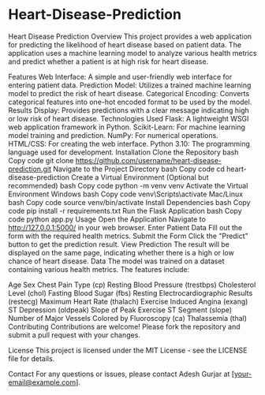 # Heart-Disease-Prediction
Heart Disease Prediction
Overview
This project provides a web application for predicting the likelihood of heart disease based on patient data. The application uses a machine learning model to analyze various health metrics and predict whether a patient is at high risk for heart disease.

Features
Web Interface: A simple and user-friendly web interface for entering patient data.
Prediction Model: Utilizes a trained machine learning model to predict the risk of heart disease.
Categorical Encoding: Converts categorical features into one-hot encoded format to be used by the model.
Results Display: Provides predictions with a clear message indicating high or low risk of heart disease.
Technologies Used
Flask: A lightweight WSGI web application framework in Python.
Scikit-Learn: For machine learning model training and prediction.
NumPy: For numerical operations.
HTML/CSS: For creating the web interface.
Python 3.10: The programming language used for development.
Installation
Clone the Repository
bash
Copy code
git clone https://github.com/username/heart-disease-prediction.git
Navigate to the Project Directory
bash
Copy code
cd heart-disease-prediction
Create a Virtual Environment (Optional but recommended)
bash
Copy code
python -m venv venv
Activate the Virtual Environment
Windows
bash
Copy code
venv\Scripts\activate
Mac/Linux
bash
Copy code
source venv/bin/activate
Install Dependencies
bash
Copy code
pip install -r requirements.txt
Run the Flask Application
bash
Copy code
python app.py
Usage
Open the Application Navigate to http://127.0.0.1:5000/ in your web browser.
Enter Patient Data Fill out the form with the required health metrics.
Submit the Form Click the "Predict" button to get the prediction result.
View Prediction The result will be displayed on the same page, indicating whether there is a high or low chance of heart disease.
Data
The model was trained on a dataset containing various health metrics. The features include:

Age
Sex
Chest Pain Type (cp)
Resting Blood Pressure (trestbps)
Cholesterol Level (chol)
Fasting Blood Sugar (fbs)
Resting Electrocardiographic Results (restecg)
Maximum Heart Rate (thalach)
Exercise Induced Angina (exang)
ST Depression (oldpeak)
Slope of Peak Exercise ST Segment (slope)
Number of Major Vessels Colored by Fluoroscopy (ca)
Thalassemia (thal)
Contributing
Contributions are welcome! Please fork the repository and submit a pull request with your changes.

License
This project is licensed under the MIT License - see the LICENSE file for details.

Contact
For any questions or issues, please contact Adesh Gurjar at [your-email@example.com].
